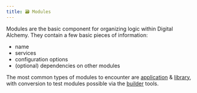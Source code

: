 ```yaml
---
title: 🗃️ Modules
---
```


Modules are the basic component for organizing logic within Digital Alchemy. They contain a few basic pieces of information:

- name
- services
- configuration options
- (optional) dependencies on other modules

The most common types of modules to encounter are [application](./application) & [library](./library), with conversion to test modules possible via the [builder](./builder) tools.
